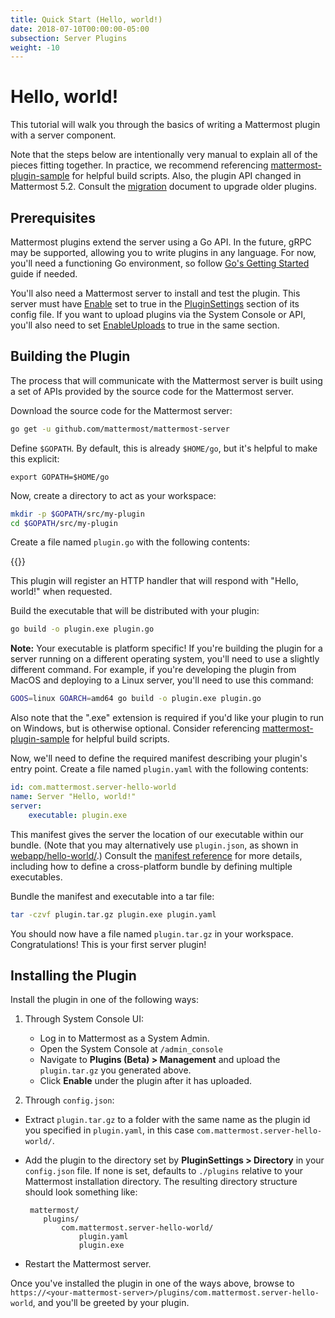 ```yaml
---
title: Quick Start (Hello, world!)
date: 2018-07-10T00:00:00-05:00
subsection: Server Plugins
weight: -10
---
```


# Hello, world!

This tutorial will walk you through the basics of writing a Mattermost plugin with a server component.

Note that the steps below are intentionally very manual to explain all of the pieces fitting together. In practice, we recommend referencing [mattermost-plugin-sample](https://github.com/mattermost/mattermost-plugin-sample) for helpful build scripts. Also, the plugin API changed in Mattermost 5.2. Consult the [migration](/extend/plugins/migration) document to upgrade older plugins.

## Prerequisites

Mattermost plugins extend the server using a Go API. In the future, gRPC may be supported, allowing you to write plugins in any language. For now, you'll need a functioning Go environment, so follow [Go's Getting Started](https://golang.org/doc/install) guide if needed.

You'll also need a Mattermost server to install and test the plugin. This server must have [Enable](https://docs.mattermost.com/administration/config-settings.html#enable-plugins) set to true in the [PluginSettings](https://docs.mattermost.com/administration/config-settings.html#plugins-beta) section of its config file. If you want to upload plugins via the System Console or API, you'll also need to set [EnableUploads](https://docs.mattermost.com/administration/config-settings.html#enable-plugin-uploads) to true in the same section.

## Building the Plugin

The process that will communicate with the Mattermost server is built using a set of APIs provided by the source code for the Mattermost server.

Download the source code for the Mattermost server:

```bash
go get -u github.com/mattermost/mattermost-server
```

Define `$GOPATH`. By default, this is already `$HOME/go`, but it's helpful to make this explicit:
```
export GOPATH=$HOME/go
```

Now, create a directory to act as your workspace:

```bash
mkdir -p $GOPATH/src/my-plugin
cd $GOPATH/src/my-plugin
```

Create a file named `plugin.go` with the following contents:

{{<plugingoexamplecode name="_helloWorld">}}

This plugin will register an HTTP handler that will respond with "Hello, world!" when requested.

Build the executable that will be distributed with your plugin:

```bash
go build -o plugin.exe plugin.go
```

**Note:** Your executable is platform specific! If you're building the plugin for a server running on a different operating system, you'll need to use a slightly different command. For example, if you're developing the plugin from MacOS and deploying to a Linux server, you'll need to use this command:

```bash
GOOS=linux GOARCH=amd64 go build -o plugin.exe plugin.go
```

Also note that the ".exe" extension is required if you'd like your plugin to run on Windows, but is otherwise optional. Consider referencing [mattermost-plugin-sample](https://github.com/mattermost/mattermost-plugin-sample) for helpful build scripts.

Now, we'll need to define the required manifest describing your plugin's entry point. Create a file named `plugin.yaml` with the following contents:

```yaml
id: com.mattermost.server-hello-world
name: Server "Hello, world!"
server:
    executable: plugin.exe
```

This manifest gives the server the location of our executable within our bundle. (Note that you may alternatively use `plugin.json`, as shown in [webapp/hello-world/](../../webapp/hello-world/).) Consult the [manifest reference](/extend/plugins/manifest-reference/) for more details, including how to define a cross-platform bundle by defining multiple executables.

Bundle the manifest and executable into a tar file:

```bash
tar -czvf plugin.tar.gz plugin.exe plugin.yaml
```

You should now have a file named `plugin.tar.gz` in your workspace. Congratulations! This is your first server plugin!

## Installing the Plugin

Install the plugin in one of the following ways:

1) Through System Console UI:

   - Log in to Mattermost as a System Admin.
   - Open the System Console at `/admin_console`
   - Navigate to **Plugins (Beta) > Management** and upload the `plugin.tar.gz` you generated above.
   - Click **Enable** under the plugin after it has uploaded.

2) Through `config.json`:

 - Extract `plugin.tar.gz` to a folder with the same name as the plugin id you specified in ``plugin.yaml``, in this case `com.mattermost.server-hello-world/`.
 - Add the plugin to the directory set by **PluginSettings > Directory** in your ``config.json`` file. If none is set, defaults to `./plugins` relative to your Mattermost installation directory. The resulting directory structure should look something like:

    ```
     mattermost/
        plugins/
            com.mattermost.server-hello-world/
                plugin.yaml
                plugin.exe
     ```
 - Restart the Mattermost server.

Once you've installed the plugin in one of the ways above, browse to `https://<your-mattermost-server>/plugins/com.mattermost.server-hello-world`, and you'll be greeted by your plugin.
